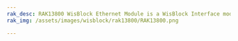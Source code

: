 ```yaml
---
rak_desc: RAK13800 WisBlock Ethernet Module is a WisBlock Interface module that extends the WisBlock system with an embedded Ethernet Controller. This module is designed as a full hardwired one-chip TCP/IP solution.
rak_img: /assets/images/wisblock/rak13800/RAK13800.png

---
```


<rk-redirect to="/Product-Categories/WisBlock/RAK13800/Overview/" />
